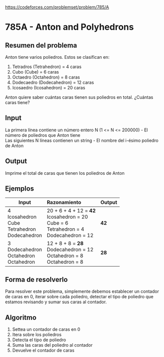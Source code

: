 https://codeforces.com/problemset/problem/785/A

# 785A - Anton and Polyhedrons

## Resumen del problema
Anton tiene varios poliedros. Estos se clasifican en:
1) Tetradros (Tetrahedron) = 4 caras
2) Cubo (Cube) = 6 caras
3) Octaedro (Octahedron) = 8 caras
4) Dodecaedro (Dodecahedron) = 12 caras
5) Icosaedro (Icosahedron) = 20 caras
   
Anton quiere saber cuántas caras tienen sus poliedros en total. ¿Cuántas caras tiene?

## Input
La primera línea contiene un número entero N (1 <= N <= 200000) - El número de poliedros que Anton tiene \
Las siguientes N líneas contienen un string - El nombre del i-ésimo poliedro de Anton

## Output
Imprime el total de caras que tienen los poliedros de Anton

## Ejemplos
| Input             | Razonamiento  | Output    |
| ----------------- | :------------ | --------- |
| 4 <br> Icosahedron <br> Cube <br> Tetrahedron <br> Dodecahedron | 20 + 6 + 4 + 12 = **42** <br> Icosahedron = 20 <br> Cube = 6 <br> Tetrahedron = 4 <br> Dodecahedron = 12 | **42**          |
| 3 <br> Dodecahedron <br> Octahedron <br> Octahedron | 12 + 8 + 8 = **28** <br> Dodecahedron = 12 <br> Octahedron = 8 <br> Octahedron = 8 | **28**          |

## Forma de resolverlo
Para resolver este problema, simplemente debemos establecer un contador de caras en 0, iterar sobre cada poliedro, detectar el tipo de poliedro que estamos revisando y sumar sus caras al contador. 

## Algoritmo
1) Settea un contador de caras en 0
2) Itera sobre los poliedros
3) Detecta el tipo de poliedro
4) Suma las caras del poliedro al contador
5) Devuelve el contador de caras
